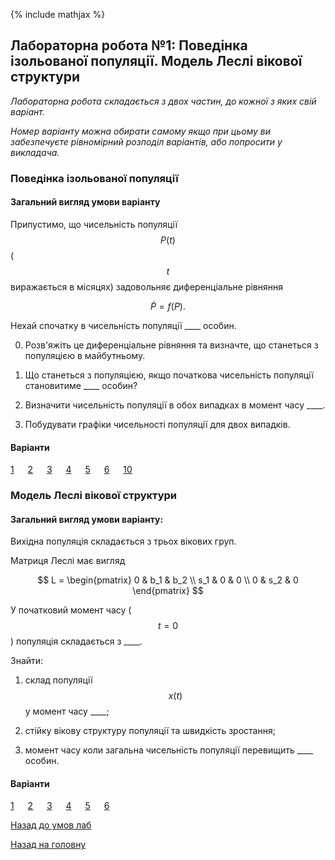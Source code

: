 {% include mathjax %}

## Лабораторна робота №1: Поведінка ізольованої популяції. Модель Леслі вікової структури

_Лабораторна робота складається з двох частин, до кожної з яких свій варіант._

_Номер варіанту можна обирати самому якщо при цьому ви забезпечуєте рівномірний розподіл варіантів, або попросити у викладача._

### Поведінка ізольованої популяції

#### Загальний вигляд умови варіанту

Припустимо, що чисельність популяції $$P(t)$$ ($$t$$ виражається в місяцях) задовольняє диференціальне рівняння 

$$
\dot P = f(P).
$$

Нехай спочатку в чисельність популяції \_\_\_\_ особин. 

0. Розв'яжіть це диференціальне рівняння та визначте, що станеться з популяцією в майбутньому.

1. Що станеться з популяцією, якщо початкова чисельність популяції становитиме \_\_\_\_ особин?

2. Визначити чисельність популяції в обох випадках в момент часу \_\_\_\_.

3. Побудувати графіки чисельності популяції для двох випадків.

#### Варіанти

[1](isolated/1.md) &emsp; [2](isolated/2.md) &emsp; [3](isolated/3.md) &emsp; [4](isolated/4.md) &emsp; [5](isolated/5.md) &emsp; [6](isolated/6.md) &emsp; [10](isolated/10.md)

### Модель Леслі вікової структури

#### Загальний вигляд умови варіанту:

Вихідна популяція складається з трьох вікових груп.

Матриця Леслі має вигляд

$$
L =
\begin{pmatrix}
	  0 & b_1 & b_2 \\
	s_1 &   0 &   0 \\
	  0 & s_2 &   0
\end{pmatrix}
$$

У початковий момент часу ($$t = 0$$) популяція складається з \_\_\_\_.

Знайти:

1. склад популяції $$x(t)$$ у момент часу \_\_\_\_;

2. стійку вікову структуру популяції та швидкість зростання;

3. момент часу коли загальна чисельність популяції перевищить \_\_\_\_ особин.

#### Варіанти

[1](leslie/1.md) &emsp; [2](leslie/2.md) &emsp; [3](leslie/3.md) &emsp; [4](leslie/4.md) &emsp; [5](leslie/5.md) &emsp; [6](leslie/6.md)

[Назад до умов лаб](../README.md)

[Назад на головну](../../../README.md)